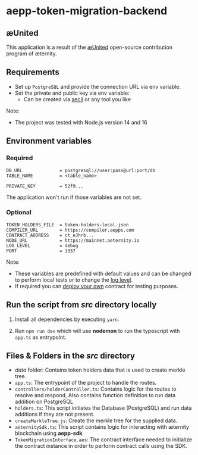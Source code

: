 # aepp-token-migration-backend

## æUnited
This application is a result of the [æUnited](https://github.com/aeternity/bounties) open-source contribution program of æternity.

## Requirements
- Set up `PostgreSQL` and provide the connection URL via env variable.
- Set the private and public key via env variable:
    - Can be created via [aecli](https://github.com/aeternity/aepp-cli-js) or any tool you like

Note:
- The project was tested with Node.js version 14 and 16

## Environment variables

### Required
```
DB_URL              = postgresql://user:pass@url:port/db
TABLE_NAME          = <table_name>

PRIVATE_KEY         = 52f9...
```

The application won't run if those variables are not set.

### Optional
```
TOKEN_HOLDERS_FILE  = token-holders-local.json
COMPILER_URL        = https://compiler.aepps.com
CONTRACT_ADDRESS    = ct_eJhrb...
NODE_URL            = https://mainnet.aeternity.io
LOG_LEVEL           = debug
PORT                = 1337
```

Note:
- These variables are predefined with default values and can be changed to perform local tests or to change the [log level](https://github.com/winstonjs/winston#logging-levels).
- If required you can [deploy your own](https://github.com/aeternity/aepp-token-migration-smart-contract/blob/master/contracts/TokenMigration.aes) contract for testing purposes.

## Run the script from _src_ directory locally

1. Install all dependencies by executing `yarn`.

2. Run `npm run dev` which will use **nodemon** to run the typescript with `app.ts` as entrypoint.

## Files & Folders in the *src* directory

- *data* folder: Contains token holders data that is used to create merkle tree.
- `app.ts`: The entrypoint of the project to handle the routes.
- `controllers/holderController.ts`: Contains logic for the routes to resolve and respond, Also contains function definition to run data addition on PostgreSQL
- `holders.ts`: This script initiates the Database (PostgreSQL) and run data additions if they are not present.
- `createMerkleTree.js`: Create the merkle tree for the supplied data.
- `aeternitySdk.ts`: This script contains logic for interacting with æternity blockchain using **aepp-sdk**.
- `TokenMigrationInterface.aes`: The contract interface needed to initialize the contract instance in order to perform contract calls using the SDK.